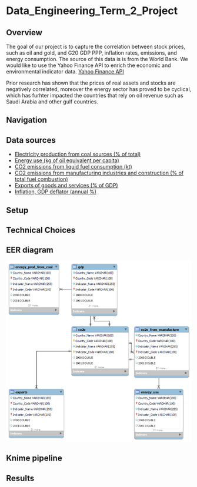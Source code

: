 # Data_Engineering_Term_2_Project


## Overview

The goal of our project is to capture the correlation between stock prices, such as oil and gold, and G20 GDP PPP, inflation rates, emissions, and energy consumption. 
The source of this data is is from the World Bank. 
We would like to use the Yahoo Finance API to enrich the economic and environmental indicator data.
[Yahoo Finance API](https://developer.yahoo.com/api/)

Prior research has shown that the prices of real assets and stocks are negatively correlated, moreover the energy sector has proved to be cyclical, which has furhter impacted
the countries that rely on oil revenue such as Saudi Arabia and other gulf countries. 

## Navigation

## Data sources

- [Electricity production from coal sources (% of total)](https://data.worldbank.org/indicator/EG.ELC.COAL.ZS)
- [Energy use (kg of oil equivalent per capita)](https://data.worldbank.org/indicator/EG.USE.PCAP.KG.OE)
- [CO2 emissions from liquid fuel consumption (kt)](https://data.worldbank.org/indicator/EN.ATM.CO2E.LF.KT)
- [CO2 emissions from manufacturing industries and construction (% of total fuel combustion)](https://data.worldbank.org/indicator/EN.CO2.MANF.ZS)
- [Exports of goods and services (% of GDP)](https://data.worldbank.org/indicator/NE.EXP.GNFS.ZS)
- [Inflation, GDP deflator (annual %)](https://data.worldbank.org/indicator/NY.GDP.DEFL.KD.ZG)

  
## Setup

## Technical Choices

## EER diagram

![EER Diagram of the Indicator Data Tables](https://github.com/Iandrewburg/Data_Engineering_Term_2_Project/blob/main/ER_Indicators.png)

## Knime pipeline

## Results
